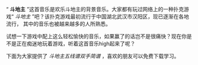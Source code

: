 

“ **斗地主** ”这首音乐是欢乐斗地主的背景音乐。大家都有玩过网络上的一种扑克游戏“ _斗地主_
”吧？该扑克游戏最初流行于中国湖北武汉市汉阳区，现已逐渐在各地流行， 其中的音乐也被越来越多的人所熟悉。  
  
试想一下游戏中配上这么轻松愉快的音乐，如果赢了的话岂不是很痛快？现在你是不是正在痴迷地玩着游戏，听着这首音乐high起来了呢？  
  
下面为大家提供了 _斗地主五线谱双手简谱_ ，喜欢的朋友可以免费下载学习。

